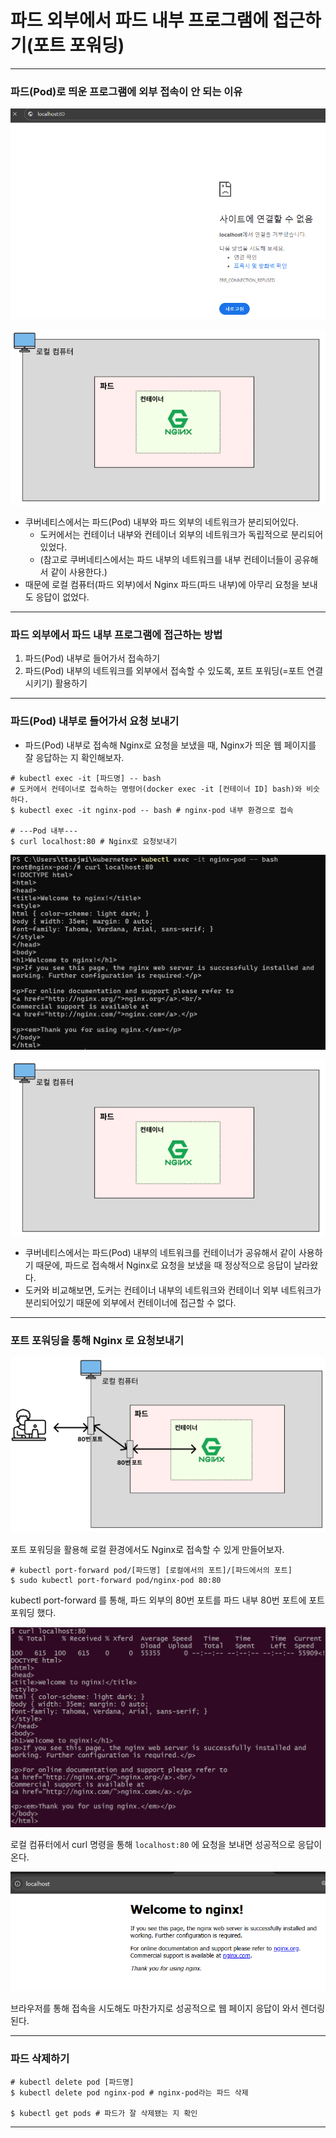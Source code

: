 # 파드 외부에서 파드 내부 프로그램에 접근하기(포트 포워딩)

---

### 파드(Pod)로 띄운 프로그램에 외부 접속이 안 되는 이유
![enter-pod-1](./imgs/enter-pod-1.png)

![enter-pod-2](./imgs/enter-pod-2.png)

- 쿠버네티스에서는 파드(Pod) 내부와 파드 외부의 네트워크가 분리되어있다.
  - 도커에서는 컨테이너 내부와 컨테이너 외부의 네트워크가 독립적으로 분리되어 있었다.
  - (참고로 쿠버네티스에서는 파드 내부의 네트워크를 내부 컨테이너들이 공유해서 같이 사용한다.)
- 때문에 로컬 컴퓨터(파드 외부)에서 Nginx 파드(파드 내부)에 아무리 요청을 보내도 응답이 없었다.

---

### 파드 외부에서 파드 내부 프로그램에 접근하는 방법
1. 파드(Pod) 내부로 들어가서 접속하기
2. 파드(Pod) 내부의 네트워크를 외부에서 접속할 수 있도록, 포트 포워딩(=포트 연결시키기) 활용하기

---

### 파드(Pod) 내부로 들어가서 요청 보내기
- 파드(Pod) 내부로 접속해 Nginx로 요청을 보냈을 때, Nginx가 띄운 웹 페이지를 잘 응답하는 지 확인해보자.

```shell
# kubectl exec -it [파드명] -- bash
# 도커에서 컨테이너로 접속하는 명령어(docker exec -it [컨테이너 ID] bash)와 비슷하다. 
$ kubectl exec -it nginx-pod -- bash # nginx-pod 내부 환경으로 접속

# ---Pod 내부---
$ curl localhost:80 # Nginx로 요청보내기
```

![enter-pod-3](./imgs/enter-pod-3.png)

![enter-pod-2](./imgs/enter-pod-2.png)

- 쿠버네티스에서는 파드(Pod) 내부의 네트워크를 컨테이너가 공유해서 같이 사용하기 때문에,
파드로 접속해서 Nginx로 요청을 보냈을 때 정상적으로 응답이 날라왔다.
- 도커와 비교해보면, 도커는 컨테이너 내부의 네트워크와 컨테이너 외부 네트워크가 분리되어있기 때문에 외부에서 컨테이너에 접근할 수 없다.

---

### 포트 포워딩을 통해 Nginx 로 요청보내기
![enter-pod-4](./imgs/enter-pod-4.png)

포트 포워딩을 활용해 로컬 환경에서도 Nginx로 접속할 수 있게 만들어보자.

```shell
# kubectl port-forward pod/[파드명] [로컬에서의 포트]/[파드에서의 포트]
$ sudo kubectl port-forward pod/nginx-pod 80:80
```

kubectl port-forward 를 통해, 파드 외부의 80번 포트를 파드 내부 80번 포트에 포트 포워딩 했다.

![enter-pod-5](./imgs/enter-pod-5.png)

로컬 컴퓨터에서 curl 명령을 통해 `localhost:80` 에 요청을 보내면 성공적으로 응답이 온다.

![enter-pod-6](./imgs/enter-pod-6.png)

브라우저를 통해 접속을 시도해도 마찬가지로 성공적으로 웹 페이지 응답이 와서 렌더링 된다.

---

### 파드 삭제하기
```shell
# kubectl delete pod [파드명]
$ kubectl delete pod nginx-pod # nginx-pod라는 파드 삭제

$ kubectl get pods # 파드가 잘 삭제됐는 지 확인
```

---
